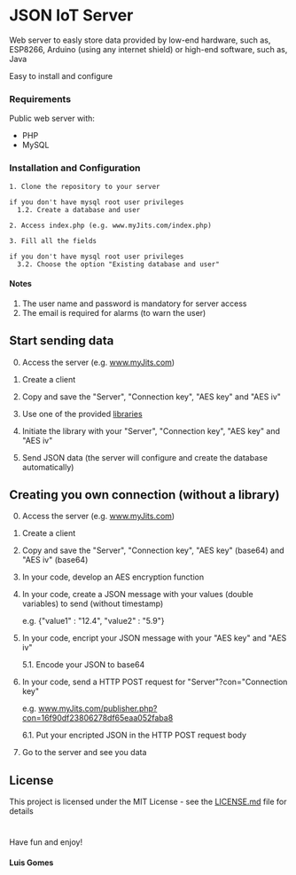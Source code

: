 # JSON IoT Server
Web server to easly store data provided by low-end hardware, such as, ESP8266, Arduino (using any internet shield) or high-end software, such as, Java

Easy to install and configure

### Requirements

Public web server with:
 - PHP
 - MySQL

### Installation and Configuration

```
1. Clone the repository to your server
```
```
if you don't have mysql root user privileges
  1.2. Create a database and user
```
```
2. Access index.php (e.g. www.myJits.com/index.php)
```
```
3. Fill all the fields
```
```
if you don't have mysql root user privileges
  3.2. Choose the option "Existing database and user"
```

#### Notes
1. The user name and password is mandatory for server access
2. The email is required for alarms (to warn the user)

## Start sending data

0. Access the server (e.g. www.myJits.com)

1. Create a client

2. Copy and save the "Server", "Connection key", "AES key" and "AES iv"

3. Use one of the provided [libraries](libraries)

4. Initiate the library with your "Server", "Connection key", "AES key" and "AES iv"

5. Send JSON data (the server will configure and create the database automatically)


## Creating you own connection (without a library)

0. Access the server (e.g. www.myJits.com)

1. Create a client

2. Copy and save the "Server", "Connection key", "AES key" (base64) and "AES iv" (base64)

3. In your code, develop an AES encryption function

4. In your code, create a JSON message with your values (double variables) to send (without timestamp)

   e.g. {"value1" : "12.4", "value2" : "5.9"}

5. In your code, encript your JSON message with your "AES key" and "AES iv"

   5.1. Encode your JSON to base64

6. In your code, send a HTTP POST request for "Server"?con="Connection key"

   e.g. www.myJits.com/publisher.php?con=16f90df23806278df65eaa052faba8

   6.1. Put your encripted JSON in the HTTP POST request body

7. Go to the server and see you data

## License

This project is licensed under the MIT License - see the [LICENSE.md](LICENSE.md) file for details

#
Have fun and enjoy!

#### Luis Gomes
